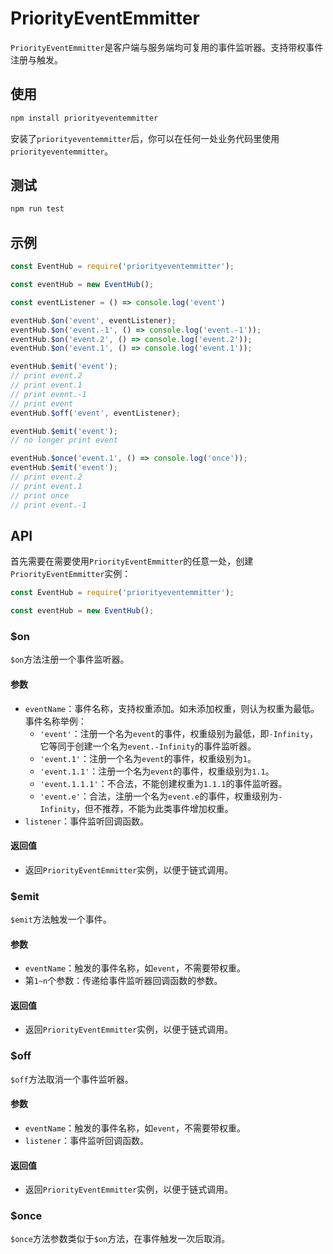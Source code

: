 # PriorityEventEmmitter
`PriorityEventEmmitter`是客户端与服务端均可复用的事件监听器。支持带权事件注册与触发。

## 使用

```bash
npm install priorityeventemmitter
```

安装了`priorityeventemmitter`后，你可以在任何一处业务代码里使用`priorityeventemmitter`。

## 测试

```bash
npm run test
```

## 示例

```javascript
const EventHub = require('priorityeventemmitter');

const eventHub = new EventHub();

const eventListener = () => console.log('event')

eventHub.$on('event', eventListener);
eventHub.$on('event.-1', () => console.log('event.-1'));
eventHub.$on('event.2', () => console.log('event.2'));
eventHub.$on('event.1', () => console.log('event.1'));

eventHub.$emit('event');
// print event.2
// print event.1
// print event.-1
// print event
eventHub.$off('event', eventListener);

eventHub.$emit('event');
// no longer print event

eventHub.$once('event.1', () => console.log('once'));
eventHub.$emit('event');
// print event.2
// print event.1
// print once
// print event.-1
```

## API
首先需要在需要使用`PriorityEventEmmitter`的任意一处，创建`PriorityEventEmmitter`实例：

```javascript
const EventHub = require('priorityeventemmitter');

const eventHub = new EventHub();
```

### $on
`$on`方法注册一个事件监听器。
#### 参数
* `eventName`：事件名称，支持权重添加。如未添加权重，则认为权重为最低。
事件名称举例：
  * `'event'`：注册一个名为`event`的事件，权重级别为最低，即`-Infinity`，它等同于创建一个名为`event.-Infinity`的事件监听器。
  * `'event.1'`：注册一个名为`event`的事件，权重级别为`1`。
  * `'event.1.1'`：注册一个名为`event`的事件，权重级别为`1.1`。
  * `'event.1.1.1'`：不合法，不能创建权重为`1.1.1`的事件监听器。
  * `'event.e'`：合法，注册一个名为`event.e`的事件，权重级别为`-Infinity`，但不推荐，不能为此类事件增加权重。
* `listener`：事件监听回调函数。

#### 返回值
* 返回`PriorityEventEmmitter`实例，以便于链式调用。

### $emit
`$emit`方法触发一个事件。

#### 参数
* `eventName`：触发的事件名称，如`event`，不需要带权重。
* 第`1~n`个参数：传递给事件监听器回调函数的参数。

#### 返回值
* 返回`PriorityEventEmmitter`实例，以便于链式调用。

### $off
`$off`方法取消一个事件监听器。
#### 参数
* `eventName`：触发的事件名称，如`event`，不需要带权重。
* `listener`：事件监听回调函数。

#### 返回值
* 返回`PriorityEventEmmitter`实例，以便于链式调用。

### $once
`$once`方法参数类似于`$on`方法，在事件触发一次后取消。

